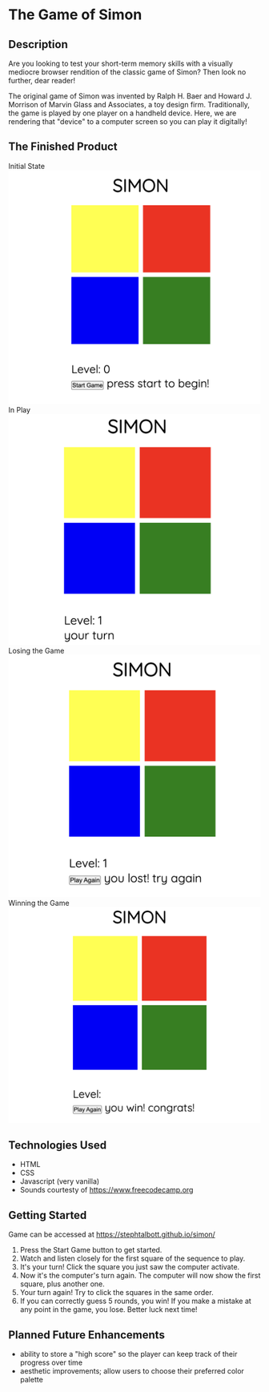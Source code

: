 # The Game of Simon

## Description

Are you looking to test your short-term memory skills with a visually mediocre browser rendition of the classic game of Simon? Then look no further, dear reader!

The original game of Simon was invented by Ralph H. Baer and Howard J. Morrison of Marvin Glass and Associates, a toy design firm. Traditionally, the game is played by one player on a handheld device. Here, we are rendering that "device" to a computer screen so you can play it digitally!

## The Finished Product

Initial State
![starting the game img](/startGameScreenShot.png)
In Play
![playing the game img](/inPlayScreenShot.png)
Losing the Game
![losing the game img](/lossScreenShot.png)
Winning the Game
![winning the game img](/winScreenShot.png)

## Technologies Used

- HTML
- CSS
- Javascript (very vanilla)
- Sounds courtesty of https://www.freecodecamp.org

## Getting Started

Game can be accessed at https://stephtalbott.github.io/simon/

1. Press the Start Game button to get started.
2. Watch and listen closely for the first square of the sequence to play.
3. It's your turn! Click the square you just saw the computer activate.
4. Now it's the computer's turn again. The computer will now show the first square, plus another one.
5. Your turn again! Try to click the squares in the same order.
6. If you can correctly guess 5 rounds, you win! If you make a mistake at any point in the game, you lose. Better luck next time!

## Planned Future Enhancements

- ability to store a "high score" so the player can keep track of their progress over time
- aesthetic improvements; allow users to choose their preferred color palette
